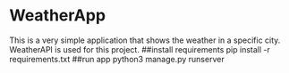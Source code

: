 # WeatherApp
This is a very simple application that shows the weather in a specific city. 
WeatherAPI is used for this project.
##install requirements
pip install -r requirements.txt
##run app
python3 manage.py runserver
